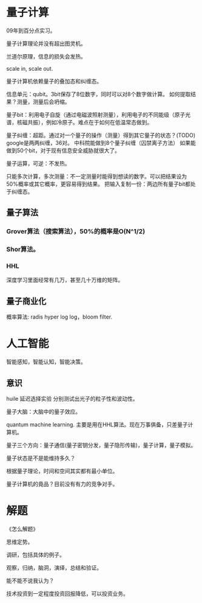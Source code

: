 
量子计算
========

09年到百分点实习。

量子计算理论并没有超出图灵机。

兰道尔原理，信息的损失会发热。

scale in, scale out.

量子计算机依赖量子的叠加态和纠缠态。

信息单元：qubit。3bit保存了8位数字，同时可以对8个数字做计算。
如何提取结果？测量，测量后会坍缩。

量子bit：利用电子自旋（通过电磁波照射测量），利用电子的不同能级（原子光谱，核磁共振），例如冷原子。难点在于如何在低温常态做到。

量子纠缠：超距。通过对一个量子的操作（测量）得到其它量子的状态？(TODO)
    google是两两纠缠，36对。
    中科院能做到8个量子纠缠（囚禁离子方法）
    如果能做到50个bit，对于现有信息安全威胁就很大了。

量子运算，可逆：不发热。

只能多次计算，多次测量：不一定测量时能得到想读的数字。可以把结果设为50%概率或其它概率，更容易得到结果。
把输入复制一份：两边所有量子bit都处于纠缠态。

量子算法
--------
### Grover算法（搜索算法），50%的概率是O(N^1/2)

### Shor算法。

### HHL
深度学习里面经常有几万，甚至几十万维的矩阵。

量子商业化
----------

概率算法: radis hyper log log，bloom filter.

人工智能
========
智能感知，智能认知，智能决策。

意识
----
huile 延迟选择实验
分别测试出光子的粒子性和波动性。

量子大脑：大脑中的量子效应。

quantum machine learning. 主要是用在HHL算法。现在万事俱备，只差量子计算机。

量子三个方向：量子通信(量子密钥分发，量子隐形传输)，量子计算，量子模拟。


量子状态是不是能维持多久？

根据量子理论，时间和空间其实都有最小单位。

量子计算机的竟品？目前没有有力的竞争对手。

解题
====
《怎么解题》

思维定势。

调研，包括具体的例子。

观察，归纳，脑洞，演绎，总结和验证。

能不能不说我认为？

技术投资到一定程度投资回报降低，可以投资业务。

